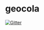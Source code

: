 # geocola

[![Gitter](https://badges.gitter.im/roemhildtg-geocola/Lobby.svg)](https://gitter.im/roemhildtg-geocola/Lobby?utm_source=badge&utm_medium=badge&utm_campaign=pr-badge&utm_content=badge)
